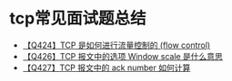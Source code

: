 # tcp常见面试题总结
+ [【Q424】TCP 是如何进行流量控制的 (flow control)](431.html)
+ [【Q426】TCP 报文中的选项 Window scale 是什么意思](433.html)
+ [【Q427】TCP 报文中的 ack number 如何计算](434.html)